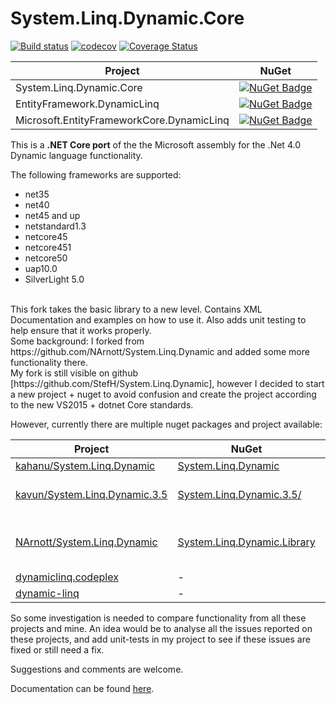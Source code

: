 # System.Linq.Dynamic.Core

[![Build status](https://ci.appveyor.com/api/projects/status/0c4v2bsvdqd57600?svg=true)](https://ci.appveyor.com/project/StefH/system-linq-dynamic-core)
[![codecov](https://codecov.io/gh/StefH/System.Linq.Dynamic.Core/branch/master/graph/badge.svg)](https://codecov.io/gh/StefH/System.Linq.Dynamic.Core)
[![Coverage Status](https://coveralls.io/repos/github/StefH/System.Linq.Dynamic.Core/badge.svg?branch=master)](https://coveralls.io/github/StefH/System.Linq.Dynamic.Core?branch=master)

| Project | NuGet |
| ------- | ----- |
| System.Linq.Dynamic.Core | [![NuGet Badge](https://buildstats.info/nuget/System.Linq.Dynamic.Core)](https://www.nuget.org/packages/System.Linq.Dynamic.Core) |
| EntityFramework.DynamicLinq | [![NuGet Badge](https://buildstats.info/nuget/EntityFramework.DynamicLinq)](https://www.nuget.org/packages/EntityFramework.DynamicLinq) |
| Microsoft.EntityFrameworkCore.DynamicLinq | [![NuGet Badge](https://buildstats.info/nuget/Microsoft.EntityFrameworkCore.DynamicLinq)](https://www.nuget.org/packages/Microsoft.EntityFrameworkCore.DynamicLinq) |

This is a **.NET Core port** of the the Microsoft assembly for the .Net 4.0 Dynamic language functionality.

The following frameworks are supported:
- net35
- net40
- net45 and up
- netstandard1.3
- netcore45
- netcore451
- netcore50
- uap10.0
- SilverLight 5.0

<br>
This fork takes the basic library to a new level. Contains XML Documentation and examples on how to use it. Also adds unit testing to help ensure that it works properly.

<br>
Some background:
I forked from https://github.com/NArnott/System.Linq.Dynamic and added some more functionality there.<br>My fork is still visible on github [https://github.com/StefH/System.Linq.Dynamic], however I decided to start a new project + nuget to avoid confusion and create the project according to the new VS2015 + dotnet Core standards.

However, currently there are multiple nuget packages and project available:

| Project | NuGet | Author | Comment |
| ------- | ----- | ------ | ------- |
| [kahanu/System.Linq.Dynamic][2a] | [System.Linq.Dynamic][2b] | @kahanu | - |
| [kavun/System.Linq.Dynamic.3.5][3a] | [System.Linq.Dynamic.3.5/][3b] | @kavun | only 3.5 and VB.NET |
| [NArnott/System.Linq.Dynamic][4a] | [System.Linq.Dynamic.Library][4b]  | @NArnott | removed from github + nuget ? |
| [dynamiclinq.codeplex][5a] | - | dialectsoftware | - |
| [dynamic-linq][6a] | - | scottgu | - |

So some investigation is needed to compare functionality from all these projects and mine.
An idea would be to analyse all the issues reported on these projects, and add unit-tests in my project to see if these issues are fixed or still need a fix.

Suggestions and comments are welcome.

Documentation can be found [here][1].

[2a]: https://github.com/kahanu/System.Linq.Dynamic
[2b]: https://www.nuget.org/packages/System.Linq.Dynamic
[3a]: https://github.com/kavun/System.Linq.Dynamic.3.5
[3b]: https://www.nuget.org/packages/System.Linq.Dynamic.3.5/
[4a]: https://github.com/NArnott/System.Linq.Dynamic
[4b]: https://www.nuget.org/packages/System.Linq.Dynamic.Library
[5a]: https://dynamiclinq.codeplex.com/
[6a]: http://weblogs.asp.net/scottgu/dynamic-linq-part-1-using-the-linq-dynamic-query-library

[1]: https://system-linq-dynamic-core.azurewebsites.net
